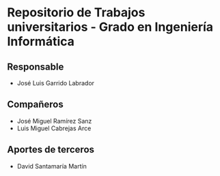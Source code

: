 Repositorio de Trabajos universitarios - Grado en Ingeniería Informática
=
Responsable
-
* José Luis Garrido Labrador

Compañeros
-
* José Miguel Ramírez Sanz
* Luis Miguel Cabrejas Arce

Aportes de terceros
-
* David Santamaría Martín
